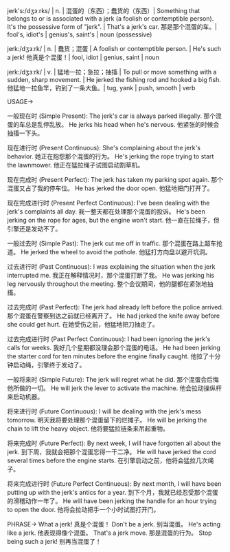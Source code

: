 jerk's:/dʒɜːrks/ | n. | 混蛋的（东西）；蠢货的（东西）|  Something that belongs to or is associated with a jerk (a foolish or contemptible person).  It's the possessive form of "jerk". | That's a jerk's car. 那是那个混蛋的车。|  fool's, idiot's |  genius's, saint's | noun (possessive)

jerk:/dʒɜːrk/ | n. | 蠢货；混蛋 | A foolish or contemptible person. | He's such a jerk! 他真是个混蛋！| fool, idiot | genius, saint | noun

jerk:/dʒɜːrk/ | v. |  猛地一拉；急拉；抽搐 | To pull or move something with a sudden, sharp movement. | He jerked the fishing rod and hooked a big fish. 他猛地一拉鱼竿，钓到了一条大鱼。| tug, yank | push, smooth | verb


USAGE->

一般现在时 (Simple Present):
The jerk's car is always parked illegally.  那个混蛋的车总是乱停乱放。
He jerks his head when he's nervous. 他紧张的时候会抽搐一下头。

现在进行时 (Present Continuous):
She's complaining about the jerk's behavior.  她正在抱怨那个混蛋的行为。
He's jerking the rope trying to start the lawnmower. 他正在猛拉绳子试图启动割草机。

现在完成时 (Present Perfect):
The jerk has taken my parking spot again.  那个混蛋又占了我的停车位。
He has jerked the door open. 他猛地把门打开了。

现在完成进行时 (Present Perfect Continuous):
I've been dealing with the jerk's complaints all day. 我一整天都在处理那个混蛋的投诉。
He's been jerking on the rope for ages, but the engine won't start. 他一直在拉绳子，但引擎还是发动不了。

一般过去时 (Simple Past):
The jerk cut me off in traffic.  那个混蛋在路上超车抢道。
He jerked the wheel to avoid the pothole. 他猛打方向盘以避开坑洞。

过去进行时 (Past Continuous):
I was explaining the situation when the jerk interrupted me.  我正在解释情况时，那个混蛋打断了我。
He was jerking his leg nervously throughout the meeting.  整个会议期间，他的腿都在紧张地抽搐。

过去完成时 (Past Perfect):
The jerk had already left before the police arrived. 那个混蛋在警察到达之前就已经离开了。
He had jerked the knife away before she could get hurt. 在她受伤之前，他猛地把刀抽走了。

过去完成进行时 (Past Perfect Continuous):
I had been ignoring the jerk's calls for weeks. 我好几个星期都没理会那个混蛋的电话。
He had been jerking the starter cord for ten minutes before the engine finally caught. 他拉了十分钟启动绳，引擎终于发动了。


一般将来时 (Simple Future):
The jerk will regret what he did. 那个混蛋会后悔他所做的一切。
He will jerk the lever to activate the machine. 他会拉动操纵杆来启动机器。

将来进行时 (Future Continuous):
I will be dealing with the jerk's mess tomorrow. 明天我将要处理那个混蛋留下的烂摊子。
He will be jerking the chain to lift the heavy object. 他将要猛拉链条来吊起重物。

将来完成时 (Future Perfect):
By next week, I will have forgotten all about the jerk. 到下周，我就会把那个混蛋忘得一干二净。
He will have jerked the cord several times before the engine starts. 在引擎启动之前，他将会猛拉几次绳子。

将来完成进行时 (Future Perfect Continuous):
By next month, I will have been putting up with the jerk's antics for a year. 到下个月，我就已经忍受那个混蛋的滑稽动作一年了。
He will have been jerking the handle for an hour trying to open the door. 他将会拉动把手一个小时试图打开门。


PHRASE->
What a jerk!  真是个混蛋！
Don't be a jerk.  别当混蛋。
He's acting like a jerk. 他表现得像个混蛋。
That's a jerk move. 那是混蛋的行为。
Stop being such a jerk! 别再当混蛋了！
